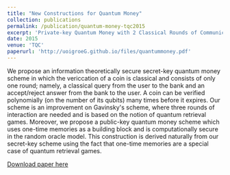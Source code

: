 ```yaml
---
title: "New Constructions for Quantum Money"
collection: publications
permalink: /publication/quantum-money-tqc2015
excerpt: 'Private-key Quantum Money with 2 Classical Rounds of Communication'
date: 2015
venue: 'TQC'
paperurl: 'http://uoigroeG.github.io/files/quantummoney.pdf'
---
```

We propose an information theoretically secure secret-key quantum money scheme in which the
vericcation of a coin is classical and consists of only one round; namely, a classical query from the
user to the bank and an accept/reject answer from the bank to the user. A coin can be verified
polynomially (on the number of its qubits) many times before it expires. Our scheme is an improvement
on Gavinsky's scheme, where three rounds of interaction are needed and is based on the
notion of quantum retrieval games.
Moreover, we propose a public-key quantum money scheme which uses one-time memories as
a building block and is computationally secure in the random oracle model. This construction is
derived naturally from our secret-key scheme using the fact that one-time memories are a special case
of quantum retrieval games.

[Download paper here](http://uoigroeG.github.io/files/quantummoney.pdf)
